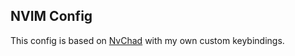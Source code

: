 ## NVIM Config

This config is based on [NvChad](https://github.com/siduck76/NvChad) with my own custom keybindings.
